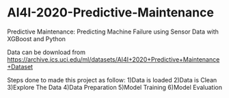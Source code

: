 # AI4I-2020-Predictive-Maintenance
Predictive Maintenance: Predicting Machine Failure using Sensor Data with XGBoost and Python

Data can be download from https://archive.ics.uci.edu/ml/datasets/AI4I+2020+Predictive+Maintenance+Dataset
		
Steps done to made this project as follow: 
1)Data is loaded
2)Data is Clean
3)Explore The Data
4)Data Preparation 
5)Model Training
6)Model Evaluation
